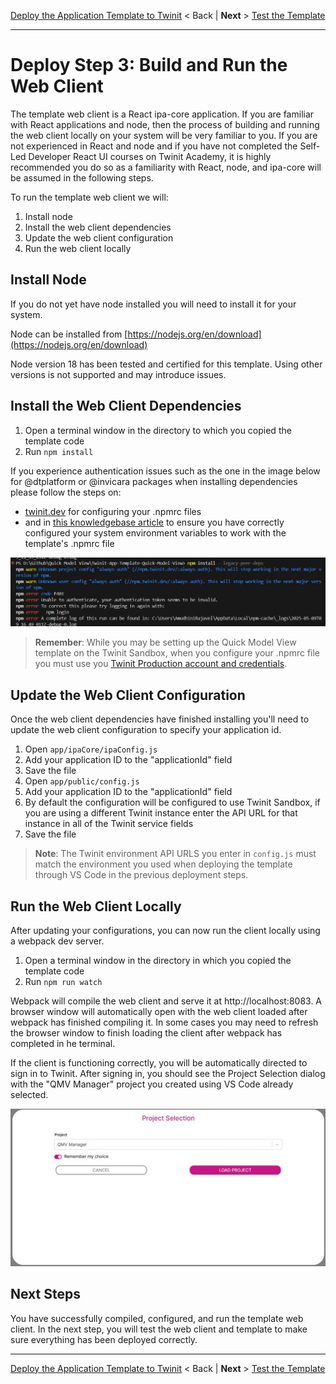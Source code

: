 [Deploy the Application Template to Twinit](./d2-deploy-twinit.md) < Back | **Next** > [Test the Template](./d4-test.md)

---

# Deploy Step 3: Build and Run the Web Client

The template web client is a React ipa-core application. If you are familiar with React applications and node, then the process of building and running the web client locally on your system will be very familiar to you. If you are not experienced in React and node and if you have not completed the Self-Led Developer React UI courses on Twinit Academy, it is highly recommended you do so as a familiarity with React, node, and ipa-core will be assumed in the following steps.

To run the template web client we will:

1. Install node
2. Install the web client dependencies
3. Update the web client configuration
4. Run the web client locally

## Install Node

If you do not yet have node installed you will need to install it for your system.

Node can be installed from [https://nodejs.org/en/download](https://nodejs.org/en/download)

Node version 18 has been tested and certified for this template. Using other versions is not supported and may introduce issues.

## Install the Web Client Dependencies

1. Open a terminal window in the directory to which you copied the template code
2. Run ```npm install```

If you experience authentication issues such as the one in the image below for @dtplatform or @invicara packages when installing dependencies please follow the steps on:

* [twinit.dev](https://twinit.dev/docs/apis/javascript/npm-install) for configuring your .npmrc files
* and in [this knowledgebase article](https://community.digitaltwin-factory.com/knowledgebase-5wzpkylt/post/authentication-errors-installing-twinit-npm-libraries-ySEzOpPtA3uKVfw) to ensure you have correctly configured your system environment variables to work with the template's .npmrc file

![npm-auth-error-image](../../img/npm-auth-error.png)

> **Remember**: While you may be setting up the Quick Model View template on the Twinit Sandbox, when you configure your .npmrc file you must use you [Twinit Production account and credentials](https://api.invicara.com/passportsvc/api/accounts?returnUrl=https://twinit.dev/docs/apis/javascript/npm-install#authenticator).

## Update the Web Client Configuration

Once the web client dependencies have finished installing you'll need to update the web client configuration to specify your application id.

1. Open ```app/ipaCore/ipaConfig.js```
2. Add your application ID to the "applicationId" field
3. Save the file
4. Open ```app/public/config.js```
5. Add your application ID to the "applicationId" field
6. By default the configuration will be configured to use Twinit Sandbox, if you are using a different Twinit instance enter the API URL for that instance in all of the Twinit service fields
7. Save the file

> **Note**: The Twinit environment API URLS you enter in ```config.js``` must match the environment you used when deploying the template through VS Code in the previous deployment steps.

## Run the Web Client Locally

After updating your configurations, you can now run the client locally using a webpack dev server.

1. Open a terminal window in the directory in which you copied the template code
2. Run ```npm run watch```

Webpack will compile the web client and serve it at http://localhost:8083. A browser window will automatically open with the web client loaded after webpack has finished compiling it. In some cases you may need to refresh the browser window to finish loading the client after webpack has completed in he terminal.

If the client is functioning correctly, you will be automatically directed to sign in to Twinit. After signing in, you should see the Project Selection dialog with the "QMV Manager" project you created using VS Code already selected.

![project select maker dialog](../../img/project-select-maker.jpg)

## Next Steps

You have successfully compiled, configured, and run the template web client. In the next step, you will test the web client and template to make sure everything has been deployed correctly.

---
[Deploy the Application Template to Twinit](./d2-deploy-twinit.md) < Back | **Next** > [Test the Template](./d4-test.md)